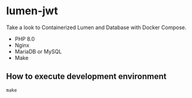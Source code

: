 # lumen-jwt

Take a look to Containerized Lumen and Database with Docker Compose.

- PHP 8.0
- Nginx
- MariaDB or MySQL
- Make

## How to execute development environment

```
make
```